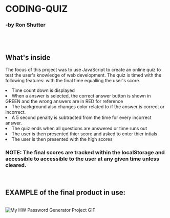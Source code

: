 # CODING-QUIZ
<h3>-by Ron Shutter </h3><br>
<br>
<h2> What's inside </h2>
<p> The focus of this project was to use JavaScript to create an online quiz to test the user's knowledge of web development. 
The quiz is timed with the following features:
 with the final time equalling the user's score.  

<li>  Time count down is displayed</li>
<li> When a answer is selected, the correct answer button is shown in GREEN and the wrong answers are in RED for reference </li>
<li>  The background also changes color related to if the answer is correct or incorrect.
<li> A 5 second penalty is subtracted from the time for every incorrect answer.
<li> The quiz ends when all questions are answered or time runs out</li>
<li> The user is then presented thier score and asked to enter thier intials</li>
<li>The user is then presented with the high scores

</p>
<h3> NOTE: The final scores are tracked within the localStorage and accessible to accessible to the user at any given time unless cleared.   </h3>
<br>



<h2>  EXAMPLE of the final product in use: </h2><br>

<img src="./PW-Generator.gif" alt="My HW Password Generator Project GIF">
